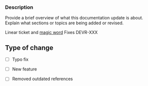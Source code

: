 
### Description
Provide a brief overview of what this documentation update is about. Explain what sections or topics are being added or revised.

Linear ticket and [magic word](https://linear.app/docs/github#link-prs) Fixes DEVR-XXX  

## Type of change
- [ ] Typo fix 
- [ ] New feature 
- [ ] Removed outdated references



